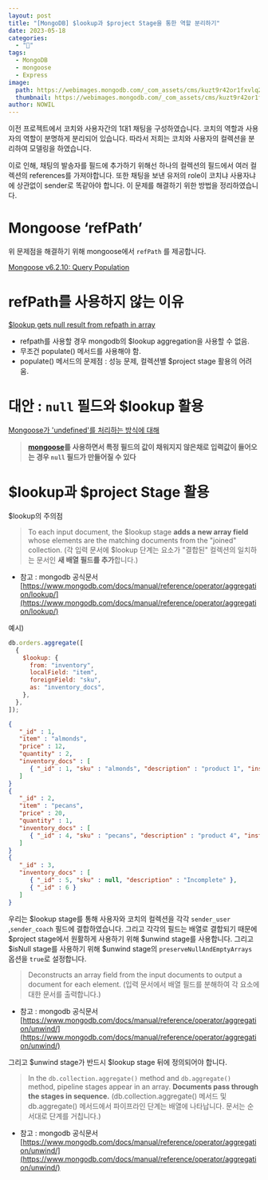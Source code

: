 ```yaml
---
layout: post
title: "[MongoDB] $lookup과 $project Stage을 통한 역할 분리하기"
date: 2023-05-18
categories:
  - "🎸"
tags:
  - MongoDB
  - mongoose
  - Express
image:
  path: https://webimages.mongodb.com/_com_assets/cms/kuzt9r42or1fxvlq2-Meta_Generic.png
  thumbnail: https://webimages.mongodb.com/_com_assets/cms/kuzt9r42or1fxvlq2-Meta_Generic.png
author: NOWIL
---
```


이전 프로젝트에서 코치와 사용자간의 1대1 채팅을 구성하였습니다. 코치의 역할과 사용자의 역할이 분명하게 분리되어 있습니다. 따라서 저희는 코치와 사용자의 컬렉션을 분리하여 모델링을 하였습니다.

이로 인해, 채팅의 발송자를 필드에 추가하기 위해선 하나의 컬렉션의 필드에서 여러 컬렉션의 references를 가져야합니다. 또한 채팅을 보낸 유저의 role이 코치냐 사용자냐에 상관없이 sender로 똑같아야 합니다. 이 문제를 해결하기 위한 방법을 정리하였습니다.

# Mongoose ‘refPath’

위 문제점을 해결하기 위해 mongoose에서 `refPath` 를 제공합니다.

[Mongoose v6.2.10: Query Population](https://mongoosejs.com/docs/populate.html#dynamic-ref)

# refPath를 사용하지 않는 이유

[$lookup gets null result from refpath in array](https://stackoverflow.com/questions/69984367/lookup-gets-null-result-from-refpath-in-array)

- refpath를 사용할 경우 mongodb의 \$lookup aggregation을 사용할 수 없음.
- 무조건 populate() 메서드를 사용해야 함.
- populate() 메서드의 문제점 : 성능 문제, 컬렉션별 $project stage 활용의 어려움.

# 대안 : `null` 필드와 \$lookup 활용

[Mongoose가 'undefined'를 처리하는 방식에 대해](https://blog.ull.im/engineering/2019/03/22/mongooses-undefined-handling.html)

> **[mongoose](https://mongoosejs.com/)를 사용하면서 특정 필드의 값이 채워지지 않은채로 입력값이 들어오는 경우 `null` 필드가 만들어질 수 있다**

# \$lookup과 \$project Stage 활용

\$lookup의 주의점

> To each input document, the \$lookup stage **adds a new array field** whose elements are the matching documents from the "joined" collection.
> (각 입력 문서에 \$lookup 단계는 요소가 "결합된" 컬렉션의 일치하는 문서인 **새 배열 필드를 추가**합니다.)

- 참고 : mongodb 공식문서 [https://www.mongodb.com/docs/manual/reference/operator/aggregation/lookup/](https://www.mongodb.com/docs/manual/reference/operator/aggregation/lookup/)

예시)

```jsx
db.orders.aggregate([
  {
    $lookup: {
      from: "inventory",
      localField: "item",
      foreignField: "sku",
      as: "inventory_docs",
    },
  },
]);
```

```json
{
   "_id" : 1,
   "item" : "almonds",
   "price" : 12,
   "quantity" : 2,
   "inventory_docs" : [
      { "_id" : 1, "sku" : "almonds", "description" : "product 1", "instock" : 120 }
   ]
}
{
   "_id" : 2,
   "item" : "pecans",
   "price" : 20,
   "quantity" : 1,
   "inventory_docs" : [
      { "_id" : 4, "sku" : "pecans", "description" : "product 4", "instock" : 70 }
   ]
}
{
   "_id" : 3,
   "inventory_docs" : [
      { "_id" : 5, "sku" : null, "description" : "Incomplete" },
      { "_id" : 6 }
   ]
}
```

우리는 \$lookup stage를 통해 사용자와 코치의 컬렉션을 각각 `sender_user` ,`sender_coach` 필드에 결합하였습니다. 그리고 각각의 필드는 배열로 결합되기 때문에 $project stage에서 원활하게 사용하기 위해 \$unwind stage를 사용합니다. 그리고 \$isNull stage를 사용하기 위해 \$unwind stage의 `preserveNullAndEmptyArrays` 옵션을 `true`로 설정합니다.

> Deconstructs an array field from the input documents to output a document for each element.
> (입력 문서에서 배열 필드를 분해하여 각 요소에 대한 문서를 출력합니다.)

- 참고 : mongodb 공식문서
  [https://www.mongodb.com/docs/manual/reference/operator/aggregation/unwind/](https://www.mongodb.com/docs/manual/reference/operator/aggregation/unwind/)

그리고 \$unwind stage가 반드시 \$lookup stage 뒤에 정의되어야 합니다.

> In the `db.collection.aggregate()` method and `db.aggregate()` method, pipeline stages appear in an array. **Documents pass through the stages in sequence.**
> (db.collection.aggregate() 메서드 및 db.aggregate() 메서드에서 파이프라인 단계는 배열에 나타납니다. 문서는 순서대로 단계를 거칩니다.)

- 참고 : mongodb 공식문서
  [https://www.mongodb.com/docs/manual/reference/operator/aggregation/unwind/](https://www.mongodb.com/docs/manual/reference/operator/aggregation/unwind/)
